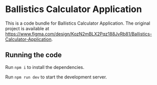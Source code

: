 
  # Ballistics Calculator Application

  This is a code bundle for Ballistics Calculator Application. The original project is available at https://www.figma.com/design/KozN2mBLX2Pqz188JvRb81/Ballistics-Calculator-Application.

  ## Running the code

  Run `npm i` to install the dependencies.

  Run `npm run dev` to start the development server.
  